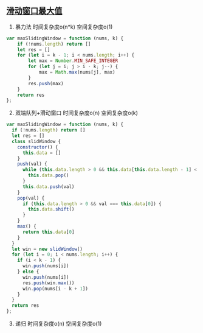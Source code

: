 ## [滑动窗口最大值](https://leetcode-cn.com/problems/sliding-window-maximum/)

1. 暴力法 时间复杂度o(n*k) 空间复杂度o(1)
```js
var maxSlidingWindow = function (nums, k) {
    if (!nums.length) return []
    let res = []
    for (let i = k - 1; i < nums.length; i++) {
        let max = Number.MIN_SAFE_INTEGER
        for (let j = i; j > i - k; j--) {
            max = Math.max(nums[j], max)
        }
        res.push(max)
    }
    return res
};
```

2. 双端队列+滑动窗口 时间复杂度o(n) 空间复杂度o(k)
```js
var maxSlidingWindow = function (nums, k) {
  if (!nums.length) return []
  let res = []
  class slidWindow {
    constructor() {
      this.data = []
    }
    push(val) {
      while (this.data.length > 0 && this.data[this.data.length - 1] < val) {
        this.data.pop()
      }
      this.data.push(val)
    }
    pop(val) {
      if (this.data.length > 0 && val === this.data[0]) {
        this.data.shift()
      }
    }
    max() {
      return this.data[0]
    }
  }
  let win = new slidWindow()
  for (let i = 0; i < nums.length; i++) {
    if (i < k - 1) {
      win.push(nums[i])
    } else {
      win.push(nums[i])
      res.push(win.max())
      win.pop(nums[i - k + 1])
    }
  }
  return res
};
```

3. 递归 时间复杂度o(n) 空间复杂度o(1)
```js

```